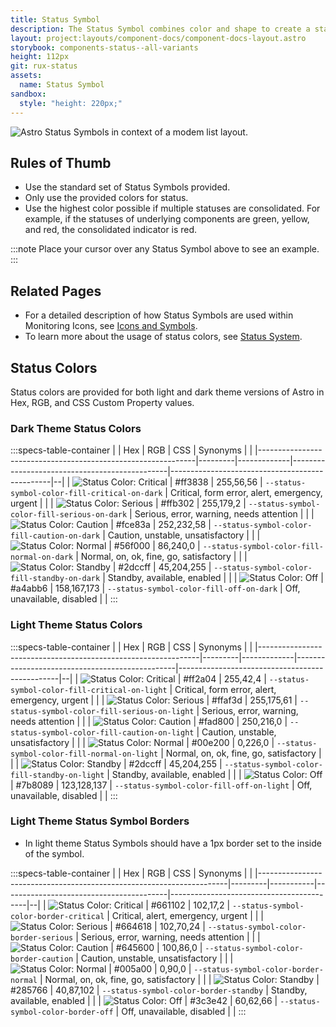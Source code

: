 ```yaml
---
title: Status Symbol
description: The Status Symbol combines color and shape to create a standard and consistent way to indicate the status of a device or feature. When shown in Light theme, the Status Symbols include an additional inner border.
layout: project:layouts/component-docs/component-docs-layout.astro
storybook: components-status--all-variants
height: 112px
git: rux-status
assets:
  name: Status Symbol
sandbox:
  style: "height: 220px;"
---
```


<!-- The Status Symbol combines color and shape to create a standard and consistent way to indicate the status of a device or feature. When shown in Light theme, the Status Symbols include an additional inner border. -->

![Astro Status Symbols in context of a modem list layout.](/img/components/icons-symbols-modems.png "Astro Status Symbols in context of a modem list layout.")

## Rules of Thumb

- Use the standard set of Status Symbols provided.
- Only use the provided colors for status.
- Use the highest color possible if multiple statuses are consolidated. For example, if the statuses of underlying components are green, yellow, and red, the consolidated indicator is red.

:::note
Place your cursor over any Status Symbol above to see an example.
:::

## Related Pages

- For a detailed description of how Status Symbols are used within Monitoring Icons, see [Icons and Symbols](/components/icons-and-symbols).
- To learn more about the usage of status colors, see [Status System](/patterns/status-system).

## Status Colors

Status colors are provided for both light and dark theme versions of Astro in Hex, RGB, and CSS Custom Property values.

### Dark Theme Status Colors

:::specs-table-container
|                                                              | Hex     | RGB         | CSS                                           | Synonyms                                       |  |
|--------------------------------------------------------------|---------|-------------|-----------------------------------------------|------------------------------------------------|--|
| ![Status Color: Critical ](/img/swatches/critical__dark.svg) | #ff3838 | 255,56,56   | `--status-symbol-color-fill-critical-on-dark` | Critical, form error, alert, emergency, urgent |  |
| ![Status Color: Serious ](/img/swatches/serious__dark.svg)   | #ffb302 | 255,179,2   | `--status-symbol-color-fill-serious-on-dark`  | Serious, error, warning, needs attention       |  |
| ![Status Color: Caution ](/img/swatches/caution__dark.svg)   | #fce83a | 252,232,58  | `--status-symbol-color-fill-caution-on-dark`  | Caution, unstable, unsatisfactory              |  |
| ![Status Color: Normal ](/img/swatches/normal__dark.svg)     | #56f000 | 86,240,0    | `--status-symbol-color-fill-normal-on-dark`   | Normal, on, ok, fine, go, satisfactory         |  |
| ![Status Color: Standby ](/img/swatches/standby__dark.svg)   | #2dccff | 45,204,255  | `--status-symbol-color-fill-standby-on-dark`  | Standby, available, enabled                    |  |
| ![Status Color: Off ](/img/swatches/off__dark.svg)           | #a4abb6 | 158,167,173 | `--status-symbol-color-fill-off-on-dark`      | Off, unavailable, disabled                     |  |
:::

### Light Theme Status Colors

:::specs-table-container
|                                                               | Hex     | RGB         | CSS                                            | Synonyms                                       |  |
|---------------------------------------------------------------|---------|-------------|------------------------------------------------|------------------------------------------------|--|
| ![Status Color: Critical ](/img/swatches/critical__light.svg) | #ff2a04 | 255,42,4    | `--status-symbol-color-fill-critical-on-light` | Critical, form error, alert, emergency, urgent |  |
| ![Status Color: Serious ](/img/swatches/serious__light.svg)   | #ffaf3d | 255,175,61  | `--status-symbol-color-fill-serious-on-light`  | Serious, error, warning, needs attention       |  |
| ![Status Color: Caution ](/img/swatches/caution__light.svg)   | #fad800 | 250,216,0   | `--status-symbol-color-fill-caution-on-light`  | Caution, unstable, unsatisfactory              |  |
| ![Status Color: Normal ](/img/swatches/normal__light.svg)     | #00e200 | 0,226,0     | `--status-symbol-color-fill-normal-on-light`   | Normal, on, ok, fine, go, satisfactory         |  |
| ![Status Color: Standby ](/img/swatches/standby__light.svg)   | #2dccff | 45,204,255  | `--status-symbol-color-fill-standby-on-light`  | Standby, available, enabled                    |  |
| ![Status Color: Off ](/img/swatches/off__light.svg)           | #7b8089 | 123,128,137 | `--status-symbol-color-fill-off-on-light`      | Off, unavailable, disabled                     |  |
:::

### Light Theme Status Symbol Borders

- In light theme Status Symbols should have a 1px border set to the inside of the symbol.

:::specs-table-container
|                                                                      | Hex     | RGB       | CSS                                     | Synonyms                                 |  |
|----------------------------------------------------------------------|---------|-----------|-----------------------------------------|------------------------------------------|--|
| ![Status Color: Critical ](/img/swatches/critical-border__light.svg) | #661102 | 102,17,2  | `--status-symbol-color-border-critical` | Critical, alert, emergency, urgent       |  |
| ![Status Color: Serious ](/img/swatches/serious-border__light.svg)   | #664618 | 102,70,24 | `--status-symbol-color-border-serious`  | Serious, error, warning, needs attention |  |
| ![Status Color: Caution ](/img/swatches/caution-border__light.svg)   | #645600 | 100,86,0  | `--status-symbol-color-border-caution`  | Caution, unstable, unsatisfactory        |  |
| ![Status Color: Normal ](/img/swatches/normal-border__light.svg)     | #005a00 | 0,90,0    | `--status-symbol-color-border-normal`   | Normal, on, ok, fine, go, satisfactory   |  |
| ![Status Color: Standby ](/img/swatches/standby-border__light.svg)   | #285766 | 40,87,102 | `--status-symbol-color-border-standby`  | Standby, available, enabled              |  |
| ![Status Color: Off ](/img/swatches/off-border__light.svg)           | #3c3e42 | 60,62,66  | `--status-symbol-color-border-off`      | Off, unavailable, disabled               |  |
:::
